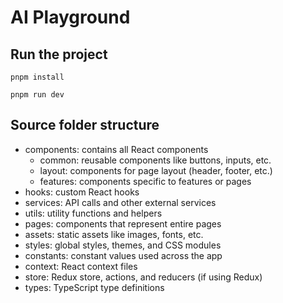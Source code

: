 # AI Playground

## Run the project
```
pnpm install
```
```
pnpm run dev
```

## Source folder structure
- components: contains all React components
  - common: reusable components like buttons, inputs, etc.
  - layout: components for page layout (header, footer, etc.)
  - features: components specific to features or pages
- hooks: custom React hooks
- services: API calls and other external services
- utils: utility functions and helpers
- pages: components that represent entire pages
- assets: static assets like images, fonts, etc.
- styles: global styles, themes, and CSS modules
- constants: constant values used across the app
- context: React context files
- store: Redux store, actions, and reducers (if using Redux)
- types: TypeScript type definitions




